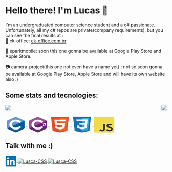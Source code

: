 
# Hello there! I'm Lucas 👋
I'm an undergraduated computer science student and a c# passionate. <br>
Unfortunately, all my c# repos are private(company requirements), but you can see the final results at :<br>
👀 ck-office: <a href="www.ck-office.com.br"> ck-office.com.br</a> <br>

🚗 eparkmobile:  soon this one gonna be available at Google Play Store and Apple Store.<br>

📷 camera-project(this one not even have a name yet) : not so soon gonna be available at Google Play Store, Apple Store and will have its own website also :)<br>

## Some stats and tecnologies:
 <div >
    <a href="https://github.com/ImLusca">
      <img src="https://github-readme-stats.vercel.app/api?username=ImLusca&show_icons=true&theme=gotham&include_all_commits=true&count_private=true"/>      
      <img height="270em" align="right" src="https://github-readme-stats.vercel.app/api/top-langs/?username=ImLusca&langs_count=7&theme=gotham"/>   
    </a>
  </div>
  
<div style="display: inline_block"><br>
  <a href="https://github.com/ImLusca/Codigos021-1" target="_blank">
    <img align="center" alt="Lusca-C" height="50" width="65" src="https://raw.githubusercontent.com/devicons/devicon/master/icons/c/c-original.svg">
  </a>
  <a href="#" target="_blank">
    <img align="center" alt="Lusca-Csharp" height="50" width="65" src="https://raw.githubusercontent.com/devicons/devicon/master/icons/csharp/csharp-original.svg">        
  </a>
  
  <a href="https://imlusca.github.io/LimaSite/" target="_blank">
    <img align="center" alt="Lusca-HTML" height="50" width="65" src="https://raw.githubusercontent.com/devicons/devicon/master/icons/html5/html5-original.svg">     
  </a>
  <a href="https://imlusca.github.io/CK_office/" target="_blank">  
    <img align="center" alt="Lusca-CSS" height="50" width="65" src="https://raw.githubusercontent.com/devicons/devicon/master/icons/css3/css3-original.svg">
  </a>  
  <a href="https://imlusca.github.io/regua_calc/" target="_blank">    
    <img align="center" alt="Lusca-Js" height="50" width="65" src="https://raw.githubusercontent.com/devicons/devicon/master/icons/javascript/javascript-original.svg">
  </a>
</div>

## Talk with me :)

<div style="display: inline-block">
  <a href="https://www.linkedin.com/in/pereira-lucas-br/" target="_blank">  
    <img align="center" alt="Lusca-CSS" height="35" width="35" src="https://raw.githubusercontent.com/devicons/devicon/master/icons/linkedin/linkedin-original.svg">
  </a>  
  <a href="https://t.me/lusca021" target="_blank">  
    <img align="center" alt="Lusca-CSS" height="35" width="35" src="https://cdn.iconscout.com/icon/free/png-512/telegram-3-226554.png">
  </a>  
  <a href="mailto:pereira_lucas@usp.br" target="_blank">  
    <img align="center" alt="Lusca-CSS" height="35" width="35" src="https://www.google.com/gmail/about/static/images/logo-gmail.png?cache=1adba63">
  </a> 
</div>


